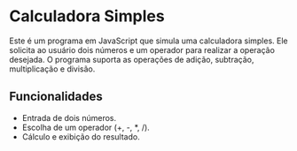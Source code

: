 # Calculadora Simples

Este é um programa em JavaScript que simula uma calculadora simples. Ele solicita ao usuário dois números e um operador para realizar a operação desejada. O programa suporta as operações de adição, subtração, multiplicação e divisão.

## Funcionalidades

- Entrada de dois números.
- Escolha de um operador (+, -, *, /).
- Cálculo e exibição do resultado.
